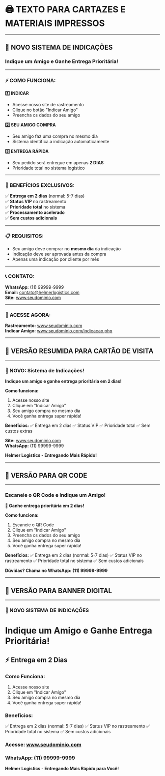 # 🖨️ **TEXTO PARA CARTAZES E MATERIAIS IMPRESSOS**

---

## 🎉 **NOVO SISTEMA DE INDICAÇÕES**

### **Indique um Amigo e Ganhe Entrega Prioritária!**

---

### ⚡ **COMO FUNCIONA:**

**1️⃣ INDICAR**
- Acesse nosso site de rastreamento
- Clique no botão "Indicar Amigo"
- Preencha os dados do seu amigo

**2️⃣ SEU AMIGO COMPRA**
- Seu amigo faz uma compra no mesmo dia
- Sistema identifica a indicação automaticamente

**3️⃣ ENTREGA RÁPIDA**
- Seu pedido será entregue em apenas **2 DIAS**
- Prioridade total no sistema logístico

---

### 🚀 **BENEFÍCIOS EXCLUSIVOS:**

✅ **Entrega em 2 dias** (normal: 5-7 dias)  
✅ **Status VIP** no rastreamento  
✅ **Prioridade total** no sistema  
✅ **Processamento acelerado**  
✅ **Sem custos adicionais**  

---

### 📋 **REQUISITOS:**

- Seu amigo deve comprar no **mesmo dia** da indicação
- Indicação deve ser aprovada antes da compra
- Apenas uma indicação por cliente por mês

---

### 📞 **CONTATO:**

**WhatsApp:** (11) 99999-9999  
**Email:** contato@helmerlogistics.com  
**Site:** www.seudominio.com  

---

### 🔗 **ACESSE AGORA:**

**Rastreamento:** www.seudominio.com  
**Indicar Amigo:** www.seudominio.com/indicacao.php  

---

## 🎯 **VERSÃO RESUMIDA PARA CARTÃO DE VISITA**

---

### **🎉 NOVO: Sistema de Indicações!**

**Indique um amigo e ganhe entrega prioritária em 2 dias!**

**Como funciona:**
1. Acesse nosso site
2. Clique em "Indicar Amigo"
3. Seu amigo compra no mesmo dia
4. Você ganha entrega super rápida!

**Benefícios:**
✅ Entrega em 2 dias
✅ Status VIP
✅ Prioridade total
✅ Sem custos extras

**Site:** www.seudominio.com  
**WhatsApp:** (11) 99999-9999  

**Helmer Logistics - Entregando Mais Rápido!**

---

## 📱 **VERSÃO PARA QR CODE**

---

### **Escaneie o QR Code e Indique um Amigo!**

**🎉 Ganhe entrega prioritária em 2 dias!**

**Como funciona:**
1. Escaneie o QR Code
2. Clique em "Indicar Amigo"
3. Preencha os dados do seu amigo
4. Seu amigo compra no mesmo dia
5. Você ganha entrega super rápida!

**Benefícios:**
✅ Entrega em 2 dias (normal: 5-7 dias)
✅ Status VIP no rastreamento
✅ Prioridade total no sistema
✅ Sem custos adicionais

**Dúvidas? Chama no WhatsApp: (11) 99999-9999**

---

## 🎨 **VERSÃO PARA BANNER DIGITAL**

---

### **🎉 NOVO SISTEMA DE INDICAÇÕES**

# **Indique um Amigo e Ganhe Entrega Prioritária!**

## ⚡ **Entrega em 2 Dias**

### **Como Funciona:**
1. Acesse nosso site
2. Clique em "Indicar Amigo"
3. Seu amigo compra no mesmo dia
4. Você ganha entrega super rápida!

### **Benefícios:**
✅ Entrega em 2 dias (normal: 5-7 dias)
✅ Status VIP no rastreamento
✅ Prioridade total no sistema
✅ Sem custos adicionais

### **Acesse:** www.seudominio.com
### **WhatsApp:** (11) 99999-9999

**Helmer Logistics - Entregando Mais Rápido para Você!**

